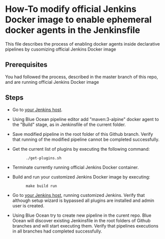 # How-To modify official Jenkins Docker image to enable ephemeral docker agents in the Jenkinsfile

This file describes the process of enabling docker agents inside declarative pipelines by cusomizing official Jenkins Docker image

## Prerequisites

You had followed the process, described in the master branch of this repo, and are running official Jenkins Docker image

## Steps

- Go to [your Jenkins host](http://localhost:8080).

- Using Blue Ocean pipeline editor add "maven:3-alpine" docker agent to the "Build" stage, as in Jenkinsfile of the current folder.

- Save modified pipeline in the root folder of this Github branch.  Verify that running of the modified pipeline cannot be completed successfully.

- Get the current list of plugins by executing the following command:

            ./get-plugins.sh

- Terminate currently running official Jenkins Docker container.

- Build and run your customized Jenkins Docker image by executing:

            make build run

- Go to [your Jenkins host](http://localhost:8080), running customized Jenkins. Verify that although setup wizard is bypassed all plugins are installed and admin user is created.

- Using Blue Ocean try to create new pipeline in the curent repo.  Blue Ocean will discover existing Jenkinsfile in the root folders of Github branches and will start executing them. Verify that pipelines executions in all branches had completed successfully.
